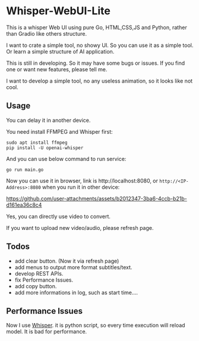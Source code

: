# Whisper-WebUI-Lite
This is a whisper Web UI using pure Go, HTML,CSS,JS and Python, rather than Gradio like others structure.

I want to crate a simple tool, no showy UI. So you can use it as a simple tool. Or learn a simple structure of AI application.

This is still in developing. So it may have some bugs or issues. If you find one or want new features, please tell me.

I want to develop a simple tool, no any useless animation, so it looks like not cool.

## Usage
You can delay it in another device.

You need install FFMPEG and Whisper first:

```
sudo apt install ffmpeg
pip install -U openai-whisper
```

And you can use below command to run service:

```
go run main.go
```

Now you can use it in browser, link is http://localhost:8080, or `http://<IP-Address>:8080` when you run it in other device:

https://github.com/user-attachments/assets/b2012347-3ba6-4ccb-b21b-d161ea36c8c4

Yes, you can directly use video to convert.

If you want to upload new video/audio, please refresh page.

## Todos
- add clear button. (Now it via refresh page)
- add menus to output more format subtitles/text.
- develop REST APIs.
- fix Performance Issues.
- add copy button.
- add more informations in log, such as start time....

## Performance Issues
Now I use [Whisper](https://github.com/openai/whisper). it is python script, so every time execution will reload model. It is bad for performance.

